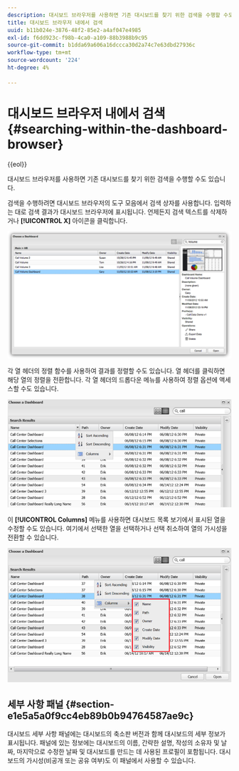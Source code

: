 ```yaml
---
description: 대시보드 브라우저를 사용하면 기존 대시보드를 찾기 위한 검색을 수행할 수도 있습니다.
title: 대시보드 브라우저 내에서 검색
uuid: b11b024e-3876-48f2-85e2-a4af047e4985
exl-id: f6dd923c-f98b-4ca0-a109-88b3988b9c95
source-git-commit: b1dda69a606a16dccca30d2a74c7e63dbd27936c
workflow-type: tm+mt
source-wordcount: '224'
ht-degree: 4%

---
```


# 대시보드 브라우저 내에서 검색{#searching-within-the-dashboard-browser}

{{eol}}

대시보드 브라우저를 사용하면 기존 대시보드를 찾기 위한 검색을 수행할 수도 있습니다.

검색을 수행하려면 대시보드 브라우저의 도구 모음에서 검색 상자를 사용합니다. 입력하는 대로 검색 결과가 대시보드 브라우저에 표시됩니다. 언제든지 검색 텍스트를 삭제하거나 **[!UICONTROL X]** 아이콘을 클릭합니다.

![](assets/search.png)

각 열 헤더의 정렬 함수를 사용하여 결과를 정렬할 수도 있습니다. 열 헤더를 클릭하면 해당 열의 정렬을 전환합니다. 각 열 헤더의 드롭다운 메뉴를 사용하여 정렬 옵션에 액세스할 수도 있습니다.

![](assets/sorting.png)

이 **[!UICONTROL Columns]** 메뉴를 사용하면 대시보드 목록 보기에서 표시된 열을 수정할 수도 있습니다. 여기에서 선택한 열을 선택하거나 선택 취소하여 열의 가시성을 전환할 수 있습니다.

![](assets/sorting_columns.png)

## 세부 사항 패널 {#section-e1e5a5a0f9cc4eb89b0b94764587ae9c}

대시보드 세부 사항 패널에는 대시보드의 축소판 버전과 함께 대시보드의 세부 정보가 표시됩니다. 패널에 있는 정보에는 대시보드의 이름, 간략한 설명, 작성의 소유자 및 날짜, 마지막으로 수정한 날짜 및 대시보드를 만드는 데 사용된 프로필이 포함됩니다. 대시보드의 가시성(비공개 또는 공유 여부)도 이 패널에서 사용할 수 있습니다.
